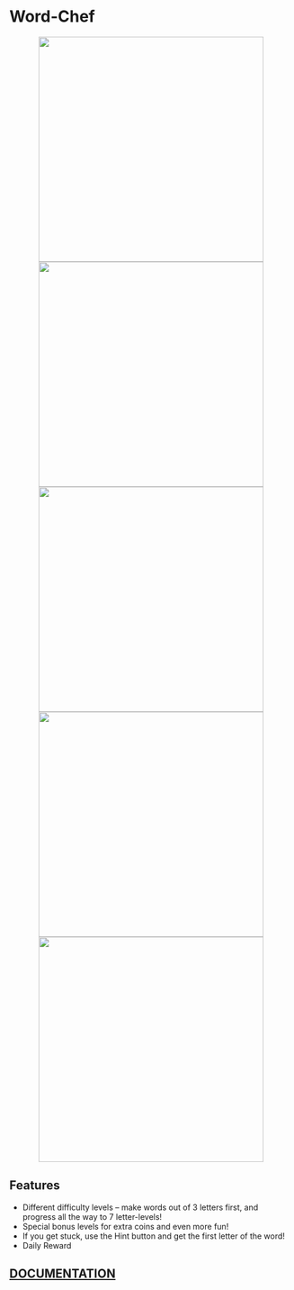 # Word-Chef


<p align="center">
  <img width="400" src="1.png">
  <img width="400" src="2.png">
  <img width="400" src="3.png">
  <img width="400" src="4.png">
  <img width="400" src="5.png">
</p>


## Features
  * Different difficulty levels – make words out of 3 letters first, and progress all the way to 7 letter-levels!
  * Special bonus levels for extra coins and even more fun!
  * If you get stuck, use the Hint button and get the first letter of the word!
  * Daily Reward
  

## [DOCUMENTATION](https://github.com/spatel210/Word-Chef/blob/main/WordChef.pdf)
